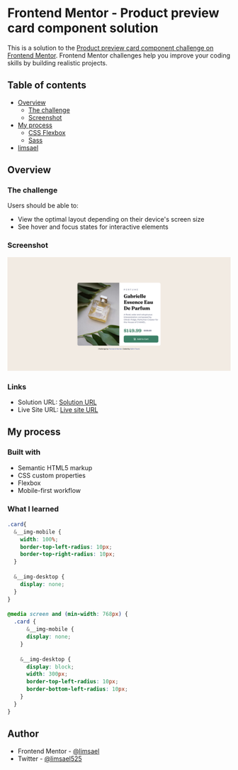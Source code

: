 # Frontend Mentor - Product preview card component solution

This is a solution to the [Product preview card component challenge on Frontend Mentor](https://www.frontendmentor.io/challenges/product-preview-card-component-GO7UmttRfa). Frontend Mentor challenges help you improve your coding skills by building realistic projects.

## Table of contents

- [Overview](#overview)
  - [The challenge](https://www.frontendmentor.io/challenges/product-preview-card-component-GO7UmttRfa)
  - [Screenshot](./screenshot.png)
- [My process](#my-process)
  - [CSS Flexbox](https://developer.mozilla.org/en-US/docs/Learn/CSS/CSS_layout/Flexbox)
  - [Sass](https://sass-lang.com/)
- [limsael](#https://www.frontendmentor.io/profile/limsael)

## Overview

### The challenge

Users should be able to:

- View the optimal layout depending on their device's screen size
- See hover and focus states for interactive elements

### Screenshot

!["Product preview card component"](./screenshot.png)

### Links

- Solution URL: [Solution URL](https://www.frontendmentor.io/solutions/product-preview-card-component-html-and-sass-ErO7hIk1JF)
- Live Site URL: [Live site URL](https://limsael.github.io/product-preview-card-component/)

## My process

### Built with

- Semantic HTML5 markup
- CSS custom properties
- Flexbox
- Mobile-first workflow

### What I learned

```css
.card{
  &__img-mobile {
    width: 100%;
    border-top-left-radius: 10px;
    border-top-right-radius: 10px;
  }

  &__img-desktop {
    display: none;
  }
}

@media screen and (min-width: 768px) {
  .card {
      &__img-mobile {
      display: none;
    }

    &__img-desktop {
      display: block;
      width: 300px;
      border-top-left-radius: 10px;
      border-bottom-left-radius: 10px;
    }
  }
}
```

## Author

- Frontend Mentor - [@limsael](https://www.frontendmentor.io/profile/limsael)
- Twitter - [@limsael525](https://www.twitter.com/limsael525)
